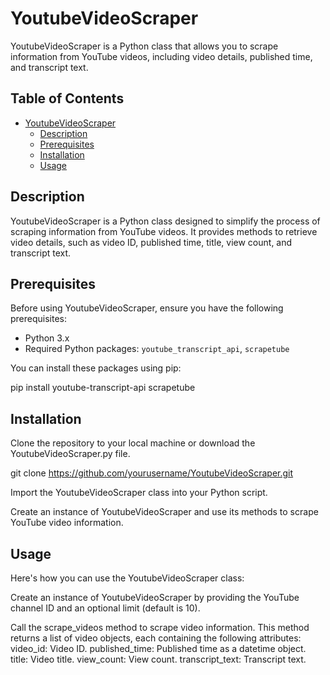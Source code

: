 # YoutubeVideoScraper

YoutubeVideoScraper is a Python class that allows you to scrape information from YouTube videos, including video details, published time, and transcript text.

## Table of Contents

- [YoutubeVideoScraper](#youtubevideoscraper)
  - [Description](#description)
  - [Prerequisites](#prerequisites)
  - [Installation](#installation)
  - [Usage](#usage)


## Description

YoutubeVideoScraper is a Python class designed to simplify the process of scraping information from YouTube videos. It provides methods to retrieve video details, such as video ID, published time, title, view count, and transcript text.

## Prerequisites

Before using YoutubeVideoScraper, ensure you have the following prerequisites:

- Python 3.x
- Required Python packages: `youtube_transcript_api`, `scrapetube`

You can install these packages using pip:


pip install youtube-transcript-api scrapetube

## Installation
Clone the repository to your local machine or download the YoutubeVideoScraper.py file.

git clone https://github.com/yourusername/YoutubeVideoScraper.git

Import the YoutubeVideoScraper class into your Python script.

Create an instance of YoutubeVideoScraper and use its methods to scrape YouTube video information.
## Usage
Here's how you can use the YoutubeVideoScraper class:

Create an instance of YoutubeVideoScraper by providing the YouTube channel ID and an optional limit (default is 10).

Call the scrape_videos method to scrape video information. This method returns a list of video objects, each containing the following attributes:
video_id: Video ID.
published_time: Published time as a datetime object.
title: Video title.
view_count: View count.
transcript_text: Transcript text.
